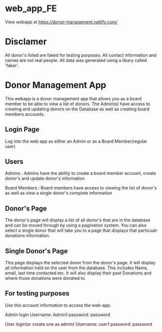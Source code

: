 # web_app_FE

View webapp at https://donor-management.netlify.com/

# Disclamer

All donor's listed are faked for testing purposes. All contact information and names are not real people. All data was generated using a libary called 'faker'.

# Donor Management App

This webapp is a donor management app that allows you as a board member to be able to view a list of donors. The Admin(s) have access to creating and updating donors on the Database as well as creating board members accounts. 

## Login Page

Log into the web app as either an Admin or as a Board Member(regular user)

## Users 

Admins : Admins have the ability to create a board member account, create donor's and update donor's information

Board Members : Board members have access to viewing the list of donor's as well as view a single donor's complete information 

## Donor's Page

The donor's page will display a list of all donor's that are in the database and can be moved through by using a pagination system. You can also
select a single donor that will take you to a page that displays that particualr donations information. 

## Single Donor's Page

This page displays the selected donor from the donor's page. It will display all information held on the user from the database. This includes Name, email, last time contacted etc. It will also display their past Donations and where those donations were donated to.

## For testing purposes

Use this account information to access the web-app.

Admin login
Username: Admin1
password: password

User login(or create one as admin)
Username: user1
password: password

